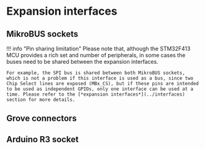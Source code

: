 # Expansion interfaces

## MikroBUS sockets

!!! info "Pin sharing limitation"
	Please note that, although the STM32F413 MCU provides a rich set and number of peripherals, in some cases the buses need to be shared between the expansion interfaces. 

	For example, the SPI bus is shared between both MikroBUS sockets, which is not a problem if this interface is used as a bus, since two Chip Select lines are exposed (MBx_CS), but if these pins are intended to be used as independent GPIOs, only one interface can be used at a time. Please refer to the [*expansion interfaces*](../interfaces) section for more details.

## Grove connectors

## Arduino R3 socket	